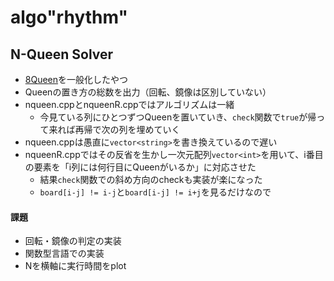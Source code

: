 # algo"rhythm"
## N-Queen Solver
- [8Queen](https://ja.wikipedia.org/wiki/エイト・クイーン)を一般化したやつ
- Queenの置き方の総数を出力（回転、鏡像は区別していない）
- nqueen.cppとnqueenR.cppではアルゴリズムは一緒
  - 今見ている列にひとつずつQueenを置いていき、`check`関数で`true`が帰って来れば再帰で次の列を埋めていく
- nqueen.cppは愚直に`vector<string>`を書き換えているので遅い
- nqueenR.cppではその反省を生かし一次元配列`vector<int>`を用いて、i番目の要素を「i列には何行目にQueenがいるか」に対応させた
  - 結果`check`関数での斜め方向のcheckも実装が楽になった
  - `board[i-j] != i-j`と`board[i-j] != i+j`を見るだけなので
#### 課題
- 回転・鏡像の判定の実装
- 関数型言語での実装
- Nを横軸に実行時間をplot

